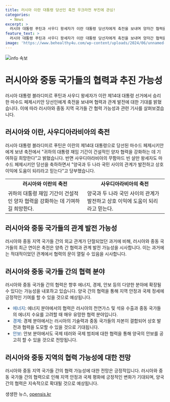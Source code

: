 ```yaml
---
title: 러시아 이란 대통령 당선인 축전 우크라전 부진에 관심!
categories:
  - News
excerpt: >
  러시아 대통령 푸틴과 사우디 왕세자가 이란 대통령 당선자에게 축전을 보내며 양자간 협력을 강조했다. 푸틴은 새로운 이란 대통령과의 건설적 협력을 희망하며, 사우디 왕세자도 양국의 발전과 상호이익을 믿는다고 밝혔다. 이렇게 선거에서 이뤄진 변화로 국가간 긴장이 완화되고 이란과 사우디 간 관계의 발전이 기대되고 있다.
feature_text: >
  러시아 대통령 푸틴과 사우디 왕세자가 이란 대통령 당선자에게 축전을 보내며 양자간 협력을 강조했다. 푸틴은 새로운 이란 대통령과의 건설적 협력을 희망하며, 사우디 왕세자도 양국의 발전과 상호이익을 믿는다고 밝혔다. 이렇게 선거에서 이뤄진 변화로 국가간 긴장이 완화되고 이란과 사우디 간 관계의 발전이 기대되고 있다.
image: 'https://www.behealthy4u.com/wp-content/uploads/2024/06/unnamed-file.png'
---
```


<p><img src="https://www.behealthy4u.com/wp-content/uploads/2024/06/unnamed-file.png" alt="info 속보" /></p>

<h1>러시아와 중동 국가들의 협력과 추진 가능성</h1>

<p data-ke-size="size16">러시아 대통령 블라디미르 푸틴과 사우디 왕세자가 이란 제14대 대통령 선거에서 승리한 마수드 페제시키안 당선인에게 축전을 보내며 협력과 관계 발전에 대한 기대를 밝혔습니다. 이에 따라 러시아와 중동 지역 국가들 간 협력 가능성과 관련 기사를 살펴보겠습니다.</p>

<h2 data-ke-size="size26">러시아와 이란, 사우디아라비아의 축전</h2>

<p data-ke-size="size16">러시아 대통령 블라디미르 푸틴은 이란의 제14대 대통령으로 당선된 마수드 페제시키안에게 보낸 축전에서 "귀하의 대통령 재임 기간이 건설적인 양자 협력을 강화하는 데 기여하길 희망한다"고 밝혔습니다. 반면 사우디아라비아의 무함마드 빈 살만 왕세자도 마수드 페제시키안 당선을 축하하면서 "양국과 두 나라 국민 사이의 관계가 발전하고 상호 이익에 도움이 되리라고 믿는다"고 당부했습니다.</p>

<table>
    <tr>
        <td style="text-align: center; height: 17px;"><b>러시아와 이란의 축전</b></td>
        <td style="text-align: center; height: 17px;"><b>사우디아라비아의 축전</b></td>
    </tr>
    <tr>
        <td>귀하의 대통령 재임 기간이 건설적인 양자 협력을 강화하는 데 기여하길 희망한다.</td>
        <td>양국과 두 나라 국민 사이의 관계가 발전하고 상호 이익에 도움이 되리라고 믿는다.</td>
    </tr>
</table>

<h2 data-ke-size="size26">러시아와 중동 국가들의 관계 발전 가능성</h2>

<p data-ke-size="size16">러시아와 중동 지역 국가들 간의 외교 관계가 단절되었던 과거에 비해, 러시아와 중동 국가들의 최근 연이은 축전은 양측 간 협력과 관계 발전 가능성을 시사합니다. 이는 과거에는 적대적이었던 관계에서 협력의 문이 열릴 수 있음을 시사합니다.</p>

<h2 data-ke-size="size26">러시아와 중동 국가들 간의 협력 분야</h2>

<p data-ke-size="size16">러시아와 중동 국가들 간의 협력은 향후 에너지, 경제, 안보 등의 다양한 분야에 확장될 수 있다는 가능성을 내포하고 있습니다. 양국 간의 협력을 통해 지역 안정과 국제 정세에 긍정적인 기여를 할 수 있을 것으로 예상됩니다.</p>

<ul>
    <li><span style="color: #1a5490;">에너지</span>: 에너지 분야에서의 협력은 러시아의 천연가스 및 석유 수출과 중동 국가들의 에너지 수요를 고려할 때 매우 유망한 협력 분야입니다.</li>
    <li><span style="color: #1a5490;">경제</span>: 경제 분야에서는 러시아의 기술력과 중동 국가들의 자본이 결합되어 상호 발전과 협력을 도모할 수 있을 것으로 기대됩니다.</li>
    <li><span style="color: #1a5490;">안보</span>: 안보 분야에서도 국제 테러와 국제 범죄에 대한 협력을 통해 양국의 안보를 공고히 할 수 있을 것으로 전망됩니다.</li>
</ul>

<h2 data-ke-size="size26">러시아와 중동 지역의 협력 가능성에 대한 전망</h2>

<p data-ke-size="size16">러시아와 중동 지역 국가들 간의 협력 가능성에 대한 전망은 긍정적입니다. 러시아와 중동 국가들 간의 협력으로 인해 지역 안정과 국제 평화에 긍정적인 변화가 기대되며, 양국 간의 협력은 지속적으로 확대될 것으로 예상됩니다.</p>
생생한 뉴스, <a href="https://opensis.kr" rel="dofollow">opensis.kr</a>


